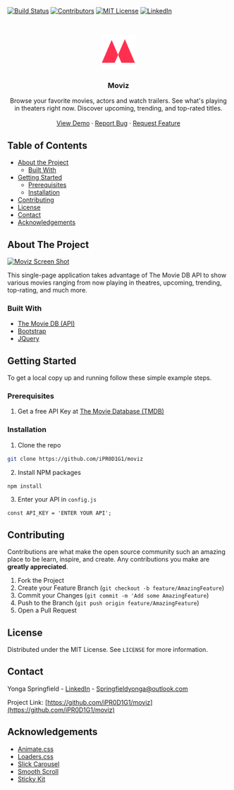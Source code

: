 <!-- PROJECT SHIELDS -->
[![Build Status][build-shield]]()
[![Contributors][contributors-shield]]()
[![MIT License][license-shield]][license-url]
[![LinkedIn][linkedin-shield]][linkedin-url]



<!-- PROJECT LOGO -->
<br />
<p align="center">
  <a href="https://ipr0d1g1.github.io/moviz/">
    <img src="./images/brand.png" alt="Logo" width="80" height="80">
  </a>

  <h3 align="center">Moviz</h3>

  <p align="center">
    Browse your favorite movies, actors and watch trailers. See what's playing in theaters right now. Discover upcoming, trending, and top-rated titles.
    <br />
    <br />
    <a href="https://ipr0d1g1.github.io/moviz/">View Demo</a>
    ·
    <a href="https://github.com/iPR0D1G1/moviz/issues">Report Bug</a>
    ·
    <a href="https://github.com/iPR0D1G1/moviz/issues">Request Feature</a>
  </p>
</p>



<!-- TABLE OF CONTENTS -->
## Table of Contents

* [About the Project](#about-the-project)
  * [Built With](#built-with)
* [Getting Started](#getting-started)
  * [Prerequisites](#prerequisites)
  * [Installation](#installation)
* [Contributing](#contributing)
* [License](#license)
* [Contact](#contact)
* [Acknowledgements](#acknowledgements)



<!-- ABOUT THE PROJECT -->
## About The Project

[![Moviz Screen Shot][product-screenshot]](https://github.com/iPR0D1G1)

This single-page application takes advantage of The Movie DB API to show various movies ranging from now playing in theatres, upcoming, trending, top-rating, and much more.



### Built With

* [The Movie DB (API)](https://themoviedb.org)
* [Bootstrap](https://getbootstrap.com)
* [JQuery](https://jquery.com)



<!-- GETTING STARTED -->
## Getting Started

To get a local copy up and running follow these simple example steps.

### Prerequisites

1. Get a free API Key at [The Movie Database (TMDB)](https://www.themoviedb.org)

### Installation

1. Clone the repo
```sh
git clone https://github.com/iPR0D1G1/moviz
```
2. Install NPM packages
```sh
npm install
```
3. Enter your API in `config.js`
```JS
const API_KEY = 'ENTER YOUR API';
```



<!-- CONTRIBUTING -->
## Contributing

Contributions are what make the open source community such an amazing place to be learn, inspire, and create. Any contributions you make are **greatly appreciated**.

1. Fork the Project
2. Create your Feature Branch (`git checkout -b feature/AmazingFeature`)
3. Commit your Changes (`git commit -m 'Add some AmazingFeature`)
4. Push to the Branch (`git push origin feature/AmazingFeature`)
5. Open a Pull Request



<!-- LICENSE -->
## License

Distributed under the MIT License. See `LICENSE` for more information.



<!-- CONTACT -->
## Contact

Yonga Springfield - [LinkedIn](www.linkedin.com/in/yonga-spring-128814127
) - Springfieldyonga@outlook.com

Project Link: [https://github.com/iPR0D1G1/moviz](https://github.com/iPR0D1G1/moviz)



<!-- ACKNOWLEDGEMENTS -->
## Acknowledgements

* [Animate.css](https://daneden.github.io/animate.css)
* [Loaders.css](https://connoratherton.com/loaders)
* [Slick Carousel](https://kenwheeler.github.io/slick)
* [Smooth Scroll](https://github.com/cferdinandi/smooth-scroll)
* [Sticky Kit](http://leafo.net/sticky-kit)





<!-- MARKDOWN LINKS & IMAGES -->
[build-shield]: https://img.shields.io/badge/build-passing-brightgreen.svg?style=flat-square
[contributors-shield]: https://img.shields.io/badge/contributors-1-orange.svg?style=flat-square
[license-shield]: https://img.shields.io/badge/license-MIT-blue.svg?style=flat-square
[license-url]: https://choosealicense.com/licenses/mit
[linkedin-shield]: https://img.shields.io/badge/-LinkedIn-black.svg?style=flat-square&logo=linkedin&colorB=555
[linkedin-url]: https://www.linkedin.com/in/yonga-spring-128814127
[product-screenshot]:
https://github.com/iPR0D1G1/moviz/blob/master/screenshot.png
